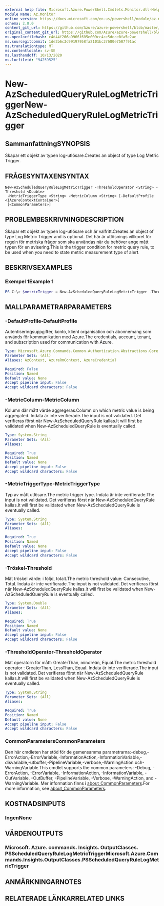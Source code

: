 ```yaml
---
external help file: Microsoft.Azure.PowerShell.Cmdlets.Monitor.dll-Help.xml
Module Name: Az.Monitor
online version: https://docs.microsoft.com/en-us/powershell/module/az.monitor/new-azscheduledqueryrulelogmetrictrigger
schema: 2.0.0
content_git_url: https://github.com/Azure/azure-powershell/blob/master/src/Monitor/Monitor/help/New-AzScheduledQueryRuleLogMetricTrigger.md
original_content_git_url: https://github.com/Azure/azure-powershell/blob/master/src/Monitor/Monitor/help/New-AzScheduledQueryRuleLogMetricTrigger.md
ms.openlocfilehash: c4d44f266a9966f605e009cc4ce5dece0fa5e2ae
ms.sourcegitcommit: 1de2b6c3c99197958fa2101bc37680e7507f91ac
ms.translationtype: MT
ms.contentlocale: sv-SE
ms.lasthandoff: 10/13/2020
ms.locfileid: "94259525"
---
```

# <span data-ttu-id="a5917-101">New-AzScheduledQueryRuleLogMetricTrigger</span><span class="sxs-lookup"><span data-stu-id="a5917-101">New-AzScheduledQueryRuleLogMetricTrigger</span></span>

## <span data-ttu-id="a5917-102">Sammanfattning</span><span class="sxs-lookup"><span data-stu-id="a5917-102">SYNOPSIS</span></span>
<span data-ttu-id="a5917-103">Skapar ett objekt av typen log-utlösare.</span><span class="sxs-lookup"><span data-stu-id="a5917-103">Creates an object of type Log Metric Trigger.</span></span>

## <span data-ttu-id="a5917-104">FRÅGESYNTAXEN</span><span class="sxs-lookup"><span data-stu-id="a5917-104">SYNTAX</span></span>

```
New-AzScheduledQueryRuleLogMetricTrigger -ThresholdOperator <String> -Threshold <Double>
 -MetricTriggerType <String> -MetricColumn <String> [-DefaultProfile <IAzureContextContainer>]
 [<CommonParameters>]
```

## <span data-ttu-id="a5917-105">PROBLEMBESKRIVNING</span><span class="sxs-lookup"><span data-stu-id="a5917-105">DESCRIPTION</span></span>
<span data-ttu-id="a5917-106">Skapar ett objekt av typen log-utlösare och är valfritt.</span><span class="sxs-lookup"><span data-stu-id="a5917-106">Creates an object of type Log Metric Trigger and is optional.</span></span>
<span data-ttu-id="a5917-107">Det här är utlösnings villkoret för regeln för metriska frågor som ska användas när du behöver ange mått typen för en avisering.</span><span class="sxs-lookup"><span data-stu-id="a5917-107">This is the trigger condition for metric query rule, to be used when you need to state metric measurement type of alert.</span></span>

## <span data-ttu-id="a5917-108">BESKRIVS</span><span class="sxs-lookup"><span data-stu-id="a5917-108">EXAMPLES</span></span>

### <span data-ttu-id="a5917-109">Exempel 1</span><span class="sxs-lookup"><span data-stu-id="a5917-109">Example 1</span></span>
```powershell
PS C:\> $metricTrigger = New-AzScheduledQueryRuleLogMetricTrigger -ThresholdOperator "GreaterThan" -Threshold 5 -MetricTriggerType "Consecutive" -MetricColumn "Computer"
```

## <span data-ttu-id="a5917-110">MALLPARAMETRAR</span><span class="sxs-lookup"><span data-stu-id="a5917-110">PARAMETERS</span></span>

### <span data-ttu-id="a5917-111">-DefaultProfile</span><span class="sxs-lookup"><span data-stu-id="a5917-111">-DefaultProfile</span></span>
<span data-ttu-id="a5917-112">Autentiseringsuppgifter, konto, klient organisation och abonnemang som används för kommunikation med Azure.</span><span class="sxs-lookup"><span data-stu-id="a5917-112">The credentials, account, tenant, and subscription used for communication with Azure.</span></span>

```yaml
Type: Microsoft.Azure.Commands.Common.Authentication.Abstractions.Core.IAzureContextContainer
Parameter Sets: (All)
Aliases: AzContext, AzureRmContext, AzureCredential

Required: False
Position: Named
Default value: None
Accept pipeline input: False
Accept wildcard characters: False
```

### <span data-ttu-id="a5917-113">-MetricColumn</span><span class="sxs-lookup"><span data-stu-id="a5917-113">-MetricColumn</span></span>
<span data-ttu-id="a5917-114">Kolumn där mått värde aggregeras.</span><span class="sxs-lookup"><span data-stu-id="a5917-114">Column on which metric value is being aggregated.</span></span>
<span data-ttu-id="a5917-115">Indata är inte verifierade.</span><span class="sxs-lookup"><span data-stu-id="a5917-115">The input is not validated.</span></span> <span data-ttu-id="a5917-116">Det verifieras först när New-AzScheduledQueryRule kallas.</span><span class="sxs-lookup"><span data-stu-id="a5917-116">It will first be validated when New-AzScheduledQueryRule is eventually called.</span></span>

```yaml
Type: System.String
Parameter Sets: (All)
Aliases:

Required: True
Position: Named
Default value: None
Accept pipeline input: False
Accept wildcard characters: False
```

### <span data-ttu-id="a5917-117">-MetricTriggerType</span><span class="sxs-lookup"><span data-stu-id="a5917-117">-MetricTriggerType</span></span>
<span data-ttu-id="a5917-118">Typ av mått utlösare.</span><span class="sxs-lookup"><span data-stu-id="a5917-118">The metric trigger type.</span></span>
<span data-ttu-id="a5917-119">Indata är inte verifierade.</span><span class="sxs-lookup"><span data-stu-id="a5917-119">The input is not validated.</span></span> <span data-ttu-id="a5917-120">Det verifieras först när New-AzScheduledQueryRule kallas.</span><span class="sxs-lookup"><span data-stu-id="a5917-120">It will first be validated when New-AzScheduledQueryRule is eventually called.</span></span>

```yaml
Type: System.String
Parameter Sets: (All)
Aliases:

Required: True
Position: Named
Default value: None
Accept pipeline input: False
Accept wildcard characters: False
```

### <span data-ttu-id="a5917-121">-Tröskel</span><span class="sxs-lookup"><span data-stu-id="a5917-121">-Threshold</span></span>
<span data-ttu-id="a5917-122">Mät tröskel värde: i följd, totalt.</span><span class="sxs-lookup"><span data-stu-id="a5917-122">The metric threshold value: Consecutive, Total.</span></span>
<span data-ttu-id="a5917-123">Indata är inte verifierade.</span><span class="sxs-lookup"><span data-stu-id="a5917-123">The input is not validated.</span></span> <span data-ttu-id="a5917-124">Det verifieras först när New-AzScheduledQueryRule kallas.</span><span class="sxs-lookup"><span data-stu-id="a5917-124">It will first be validated when New-AzScheduledQueryRule is eventually called.</span></span>

```yaml
Type: System.Double
Parameter Sets: (All)
Aliases:

Required: True
Position: Named
Default value: None
Accept pipeline input: False
Accept wildcard characters: False
```

### <span data-ttu-id="a5917-125">-ThresholdOperator</span><span class="sxs-lookup"><span data-stu-id="a5917-125">-ThresholdOperator</span></span>
<span data-ttu-id="a5917-126">Mät operatorn för mått: GreaterThan, mindreän, Equal.</span><span class="sxs-lookup"><span data-stu-id="a5917-126">The metric threshold operator : GreaterThan, LessThan, Equal.</span></span>
<span data-ttu-id="a5917-127">Indata är inte verifierade.</span><span class="sxs-lookup"><span data-stu-id="a5917-127">The input is not validated.</span></span> <span data-ttu-id="a5917-128">Det verifieras först när New-AzScheduledQueryRule kallas.</span><span class="sxs-lookup"><span data-stu-id="a5917-128">It will first be validated when New-AzScheduledQueryRule is eventually called.</span></span>

```yaml
Type: System.String
Parameter Sets: (All)
Aliases:

Required: True
Position: Named
Default value: None
Accept pipeline input: False
Accept wildcard characters: False
```

### <span data-ttu-id="a5917-129">CommonParameters</span><span class="sxs-lookup"><span data-stu-id="a5917-129">CommonParameters</span></span>
<span data-ttu-id="a5917-130">Den här cmdleten har stöd för de gemensamma parametrarna:-debug,-ErrorAction,-ErrorVariable,-InformationAction,-InformationVariable,-disvariable,-utbuffer,-PipelineVariable,-verbose,-WarningAction och-WarningVariable.</span><span class="sxs-lookup"><span data-stu-id="a5917-130">This cmdlet supports the common parameters: -Debug, -ErrorAction, -ErrorVariable, -InformationAction, -InformationVariable, -OutVariable, -OutBuffer, -PipelineVariable, -Verbose, -WarningAction, and -WarningVariable.</span></span> <span data-ttu-id="a5917-131">Mer information finns i [about_CommonParameters](http://go.microsoft.com/fwlink/?LinkID=113216).</span><span class="sxs-lookup"><span data-stu-id="a5917-131">For more information, see [about_CommonParameters](http://go.microsoft.com/fwlink/?LinkID=113216).</span></span>

## <span data-ttu-id="a5917-132">KOSTNADS</span><span class="sxs-lookup"><span data-stu-id="a5917-132">INPUTS</span></span>

### <span data-ttu-id="a5917-133">Ingen</span><span class="sxs-lookup"><span data-stu-id="a5917-133">None</span></span>

## <span data-ttu-id="a5917-134">VÄRDEN</span><span class="sxs-lookup"><span data-stu-id="a5917-134">OUTPUTS</span></span>

### <span data-ttu-id="a5917-135">Microsoft. Azure. commands. Insights. OutputClasses. PSScheduledQueryRuleLogMetricTrigger</span><span class="sxs-lookup"><span data-stu-id="a5917-135">Microsoft.Azure.Commands.Insights.OutputClasses.PSScheduledQueryRuleLogMetricTrigger</span></span>

## <span data-ttu-id="a5917-136">ANMÄRKNINGAR</span><span class="sxs-lookup"><span data-stu-id="a5917-136">NOTES</span></span>

## <span data-ttu-id="a5917-137">RELATERADE LÄNKAR</span><span class="sxs-lookup"><span data-stu-id="a5917-137">RELATED LINKS</span></span>
